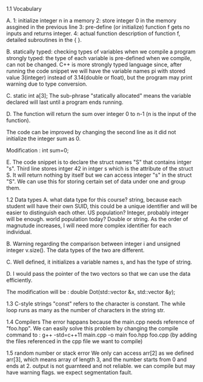 1.1 Vocabulary

A.
1: initialize integer n in a memory
2: store integer 0 in the memory assgined in the previous line
3: pre-define (or initialize) function f gets no inputs and returns integer.
4: actual function description of function f, detailed subroutines in the { }.

B.
statically typed: checking types of variables when we compile a program
strongly typed: the type of each variable is pre-defined when we compile, can not be changed.
C++ is more strongly typed language since, after running the code snippet we will have the variable names pi with stored value 3(integer) instead of 3.14(double or float), but the program may print warning due to type conversion.

C.
static int a[3];
The sub-phrase "statically allocated" means the variable declared will last until a program ends running.

D. 
The function will return the sum over integer 0 to n-1 (n is the input of the function).

The code can be improved by changing the second line as it did not initialize the integer sum as 0.

Modification :
int sum=0;
  
E.
The code snippet is to declare the struct names "S" that contains intger "s".
Third line stores intger 42 in intger s which is the attribute of the struct S.
It will return nothing by itself but we can access integer "s" in the struct "S".
We can use this for storing certain set of data under one and group them.


1.2 Data types
A.
what data type for this course? string, because each student will have their own SUID, this could be a unique identifier and will be easier to distinguish each other. 
US population? Integer, probably integer will be enough.
world population today? Double or string. As the order of magnutude increases, I will need more complex identifier for each individual.

B.
Warning regarding the comparison between integer i and unsigned integer v.size().
The data types of the two are different.

C.
Well defined, it initializes a variable names s, and has the type of string.

D.
I would pass the pointer of the two vectors so that we can use the data efficiently.

The modification will be :
double Dot(std::vector<double> &x, std::vector<double> &y);


1.3 C-style strings
"const" refers to the character is constant.
The while loop runs as many as the number of characters in the string str.

1.4 Compilers
The error happans because the main.cpp needs reference of "foo.hpp".
We can easily solve this problem by changing the compile command to :
g++ -std=c++11 main.cpp -o main foo.hpp foo.cpp
(by adding the files referenced in the cpp file we want to compile)

1.5
random number or stack error
We only can access arr[2] as we defined arr[3], which means array of length 3, and the number starts from 0 and ends at 2.
output is not guarnteed and not reliable.
we can compile but may have warning flags.
we expect segmentation fault. 








